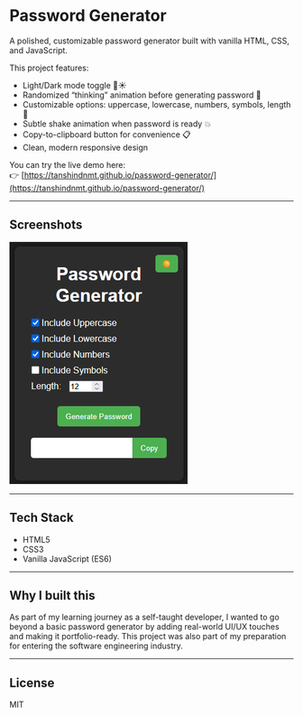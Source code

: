 # Password Generator

A polished, customizable password generator built with vanilla HTML, CSS, and JavaScript.

This project features:
- Light/Dark mode toggle 🌙☀️
- Randomized “thinking” animation before generating password 🎰
- Customizable options: uppercase, lowercase, numbers, symbols, length 🔧
- Subtle shake animation when password is ready 💥
- Copy-to-clipboard button for convenience 📋
- Clean, modern responsive design

You can try the live demo here:  
👉 [https://tanshindnmt.github.io/password-generator/](https://tanshindnmt.github.io/password-generator/)

---

## Screenshots
![App Screenshot](./password-generator.png)

---

## Tech Stack
- HTML5
- CSS3
- Vanilla JavaScript (ES6)

---

## Why I built this
As part of my learning journey as a self-taught developer, I wanted to go beyond a basic password generator by adding real-world UI/UX touches and making it portfolio-ready. This project was also part of my preparation for entering the software engineering industry.

---

## License
MIT
